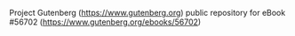 Project Gutenberg (https://www.gutenberg.org) public repository for
eBook #56702 (https://www.gutenberg.org/ebooks/56702)
